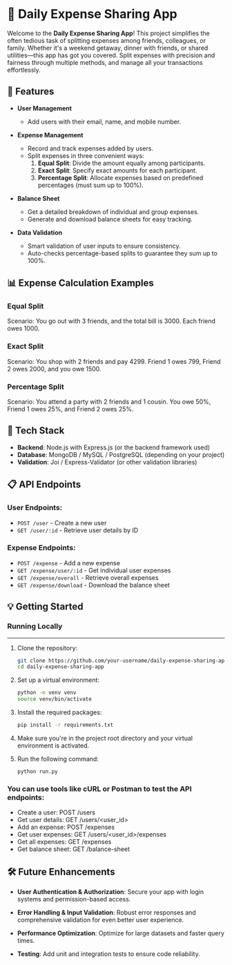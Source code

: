 # 💸 Daily Expense Sharing App

Welcome to the **Daily Expense Sharing App**! This project simplifies the often tedious task of splitting expenses among friends, colleagues, or family. Whether it's a weekend getaway, dinner with friends, or shared utilities—this app has got you covered. Split expenses with precision and fairness through multiple methods, and manage all your transactions effortlessly.

## 🚀 Features

- **User Management**
  - Add users with their email, name, and mobile number.
  
- **Expense Management**
  - Record and track expenses added by users.
  - Split expenses in three convenient ways:
    1. **Equal Split**: Divide the amount equally among participants.
    2. **Exact Split**: Specify exact amounts for each participant.
    3. **Percentage Split**: Allocate expenses based on predefined percentages (must sum up to 100%).

- **Balance Sheet**
  - Get a detailed breakdown of individual and group expenses.
  - Generate and download balance sheets for easy tracking.

- **Data Validation**
  - Smart validation of user inputs to ensure consistency.
  - Auto-checks percentage-based splits to guarantee they sum up to 100%.

## 📊 Expense Calculation Examples

### Equal Split
Scenario: You go out with 3 friends, and the total bill is 3000. Each friend owes 1000.

### Exact Split
Scenario: You shop with 2 friends and pay 4299. Friend 1 owes 799, Friend 2 owes 2000, and you owe 1500.

### Percentage Split
Scenario: You attend a party with 2 friends and 1 cousin. You owe 50%, Friend 1 owes 25%, and Friend 2 owes 25%.

## 🔧 Tech Stack

- **Backend**: Node.js with Express.js (or the backend framework used)
- **Database**: MongoDB / MySQL / PostgreSQL (depending on your project)
- **Validation**: Joi / Express-Validator (or other validation libraries)

## 📋 API Endpoints

### User Endpoints:
- `POST /user` - Create a new user
- `GET /user/:id` - Retrieve user details by ID

### Expense Endpoints:
- `POST /expense` - Add a new expense
- `GET /expense/user/:id` - Get individual user expenses
- `GET /expense/overall` - Retrieve overall expenses
- `GET /expense/download` - Download the balance sheet

## 💡 Getting Started

### Running Locally
-----------------------

1. Clone the repository:
    ```bash
    git clone https://github.com/your-username/daily-expense-sharing-app.git
    cd daily-expense-sharing-app
    ```

2. Set up a virtual environment:
    ```bash
    python -m venv venv
    source venv/bin/activate
    ```

3. Install the required packages:
    ```bash
    pip install -r requirements.txt
    ```

4. Make sure you're in the project root directory and your virtual environment is activated.

5. Run the following command:
    ```
    python run.py
    ```

### You can use tools like cURL or Postman to test the API endpoints:

- Create a user: POST /users
- Get user details: GET /users/<user_id>
- Add an expense: POST /expenses
- Get user expenses: GET /users/<user_id>/expenses
- Get all expenses: GET /expenses
- Get balance sheet: GET /balance-sheet

🛠️ Future Enhancements
-----------------------

*   **User Authentication & Authorization**: Secure your app with login systems and permission-based access.
    
*   **Error Handling & Input Validation**: Robust error responses and comprehensive validation for even better user experience.
    
*   **Performance Optimization**: Optimize for large datasets and faster query times.
    
*   **Testing**: Add unit and integration tests to ensure code reliability.